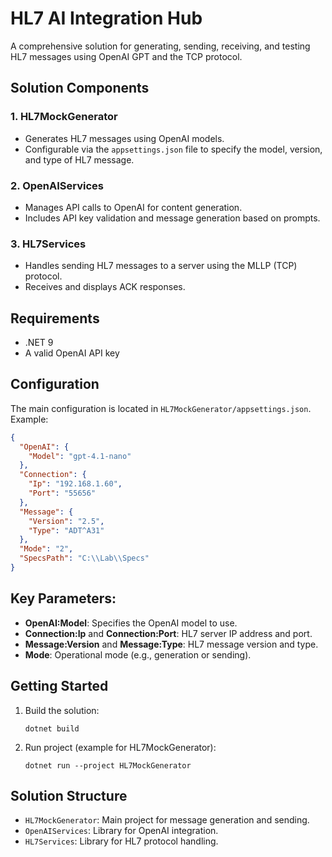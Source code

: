 # HL7 AI Integration Hub
A comprehensive solution for generating, sending, receiving, and testing HL7 messages using OpenAI GPT and the TCP protocol.

## Solution Components

### 1. **HL7MockGenerator**
- Generates HL7 messages using OpenAI models.
- Configurable via the `appsettings.json` file to specify the model, version, and type of HL7 message.

### 2. **OpenAIServices**
- Manages API calls to OpenAI for content generation.
- Includes API key validation and message generation based on prompts.

### 3. **HL7Services**
- Handles sending HL7 messages to a server using the MLLP (TCP) protocol.
- Receives and displays ACK responses.

## Requirements

- .NET 9
- A valid OpenAI API key

## Configuration

The main configuration is located in `HL7MockGenerator/appsettings.json`. Example:

```json
{
  "OpenAI": {
    "Model": "gpt-4.1-nano"
  },  
  "Connection": {
    "Ip": "192.168.1.60",
    "Port": "55656"
  },
  "Message": {
    "Version": "2.5",
    "Type": "ADT^A31"
  },
  "Mode": "2",
  "SpecsPath": "C:\\Lab\\Specs"
}
```

## Key Parameters:
- **OpenAI:Model**: Specifies the OpenAI model to use.
- **Connection:Ip** and **Connection:Port**: HL7 server IP address and port.
- **Message:Version** and **Message:Type**: HL7 message version and type.
- **Mode**: Operational mode (e.g., generation or sending).

## Getting Started

1. Build the solution:
    ```shell
    dotnet build
    ```
2. Run project (example for HL7MockGenerator):
    ```shell
    dotnet run --project HL7MockGenerator
    ```

## Solution Structure

- `HL7MockGenerator`: Main project for message generation and sending.
- `OpenAIServices`: Library for OpenAI integration.
- `HL7Services`: Library for HL7 protocol handling.